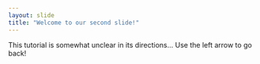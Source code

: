 ```yaml
---
layout: slide
title: "Welcome to our second slide!"
---
```

This tutorial is somewhat unclear in its directions...
Use the left arrow to go back!
